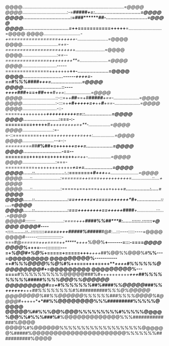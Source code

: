 @@@@*................................................................................=@@@@
@@@@*...................................:-=**#####*+=:...............................=@@@@
@@@@*................................:=*###**********##*-............................=@@@@
@@@@*...............................=*++===========+++++**=..........................=@@@@
@@@@*.............................-+=================++++++*-........................=@@@@
@@@@*............................=+=-==================+++++*+.......................=@@@@
@@@@*...........................:==--===============++++++++**=......................=@@@@
@@@@*...........................-----===============+++++++**++-.....................=@@@@
@@@@*...........................------+++****+=-==*#%%%####*+++=.....................=@@@@
@@@@*..........................::----*++++*###+==+*##*+++**#*++=:....................=@@@@
@@@@*..........................::-::=++***#*#**==+*#**#####**+==-....................=@@@@
@@@@*..........................:-:::=+**+#*+++++=+***++***#**+==-....................=@@@@
@@@@*...........................-::-=====+++++++++***++++++++++==::..................=@@@@
@@@@*........................:===-:-=========+++++**#*++++=++++=+**-.................=@@@@
@@@@*........................:=-=-::=========+++==+***+++++++*+=+++:.................=@@@@
@@@@*.........................--=-:-=========*##**#%##+=+++++*+=++=..................=@@@@
@@@@*..........................-==--========+++=++=+++++=++***+=++-..................=@@@@
@@@@*..........................:===-==========+++++++++++++***+=+=...................=@@@@
@@@@*......::....................:.:=======+********#***+++**++......................=@@@@
@@@@*......::......................:=======++====+++++++++***+=................::....+@@@@
@@@@*......::......................:=====+==+===++++=++++*****=................:.....=@@@@
@@@@*......::......................:==+++++=+=====++++++****#*+................::....=@@@@
@@@@*......::......................:===++++++++==+++++**####**+...............:::....=@@@@
@@@@#::::::::......................:====+++********####%%##****#:......::::::.:::::::+@@@@
@@@@#-----::::........::..:::::::::*=====+++**#####%#####*****#@#:...:::----:::::----+@@@@
@@@@#------:::::::::::::::::::-===#@*======+++====++*****++++*%@@%**+-------=:::-====*@@@@
@@@@%*+++=---::::::::::---=+*%@@#+%@%*+=====+=====+++***++++*##%@@%%@@@%#**%%---=@@@@@@@@@
@@@@@@@@@%-----------=+*#%%%@@@@%%@%#%*++===++++=+++****++++*#%%%%%%@@@@@@@@@#*+=@@@@@@@@@
@@@@@@@@@%---====**#%%%%%%%%%%@@@@@###%#++++++++++*****+++*##%%%%%%%%%#####%%%%@@@%%@@@@@@
@@@@@@@@@#==+*#%%%%%%%##%####%%@@@@@###%%*++++++******+++*##%%%%%%%%#%##########%%%@%@@@@@
@@@@@@@@%##%%@@@@@@%%%%%%###%%%%@@@@%#@@@@#*+++++*****+*##%%@@@@@@@@%%%#########%%%%%@@@@@
@@@@@%##%%%@@%@@@%%%%%%%%%#%%%%%@@@@%@@%%#%%%##**#%#**%@@@@@@@@@@@@@%%%##############%@@@@
@@@@%#%@@@@@@%%%%%%%%%%%%%%%%%%%@@@@@@%#####%@@@@@@@@@@@@@@@@@@@@@@%%%%%%%###########%@@@@

